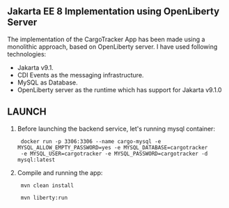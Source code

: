 ## Jakarta EE 8 Implementation using OpenLiberty Server

The implementation of the CargoTracker App has been made using a monolithic approach,
based on OpenLiberty server. I have used following technologies:

- Jakarta v9.1.
- CDI Events as the messaging infrastructure.
- MySQL as Database.
- OpenLiberty server as the runtime which has support for Jakarta v9.1.0


## LAUNCH

1. Before launching the backend service, let's running mysql container:

        docker run -p 3306:3306 --name cargo-mysql -e MYSQL_ALLOW_EMPTY_PASSWORD=yes -e MYSQL_DATABASE=cargotracker 
        -e MYSQL_USER=cargotracker -e MYSQL_PASSWORD=cargotracker -d mysql:latest

2. Compile and running the app:

        mvn clean install

        mvn liberty:run
